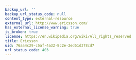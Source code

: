 ```yaml
---
backup_url: ''
backup_url_status_code: null
content_type: external-resource
external_url: http://www.ericsson.com/
has_external_license_warning: true
is_broken: true
license: https://en.wikipedia.org/wiki/All_rights_reserved
title: Ericsson
uid: 76aa4c29-c6af-4a32-8c2e-2ed61d378cd7
url_status_code: 403
---
```

